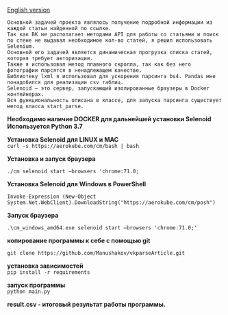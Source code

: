 [English version](README.en.md)
```
Основной задачей проекта являлось получение подробной информации из каждой статьи найденной по ссылке.
Так как ВК не располагает методами API для работы со статьями и поиск по стене не выдавал необходимое кол-во статей, я решил использовать Selenium.
Основной его задачей является динамическая прогрузка списка статей, которая требует авторизации.
Также я использовал метод плавного скролла, так как без него фотографии парсятся в ненадлежащем качестве. 
Библиотеку lxml я использовал для ускорения парсинга bs4. Pandas мне понадобился для реализации csv таблиц.
Selenoid – это сервер, запускающий изолированные браузеры в Docker контейнерах.
Вся функциональность описана в классе, для запуска парсинга существует метод класса start_parse.
```
**Необходимо наличие DOCKER для дальнейшей установки Selenoid\
Используется Python 3.7**

**Установка Selenoid для LINUX и MAC**\
`curl -s https://aerokube.com/cm/bash | bash`

**Установка и запуск браузера**

`./cm selenoid start —browsers 'chrome:71.0;`

**Установка Selenoid для Windows в PowerShell**

`Invoke-Expression (New-Object System.Net.WebClient).DownloadString("https://aerokube.com/cm/posh")`

**Запуск браузера**

`.\cm_windows_amd64.exe selenoid start —browsers 'chrome:71.0;'`

**копирование программы к себе с помощью git**

`git clone https://github.com/Manushakov/vkparseArticle.git`

**установка зависимостей**\
`pip install -r requirements`

**запуск программы**\
`python main.py`

**result.csv - итоговый результат работы программы.**
